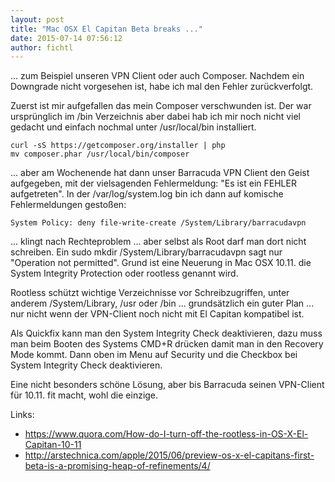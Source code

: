 ```yaml
---
layout: post
title: "Mac OSX El Capitan Beta breaks ..."
date: 2015-07-14 07:56:12
author: fichtl
---
```

... zum Beispiel unseren VPN Client oder auch Composer. Nachdem ein Downgrade nicht vorgesehen ist, habe ich mal den Fehler zurückverfolgt.

<!--more-->

Zuerst ist mir aufgefallen das mein Composer verschwunden ist. Der war ursprünglich im /bin Verzeichnis aber dabei hab ich mir noch nicht viel gedacht und einfach nochmal unter /usr/local/bin installiert.

    curl -sS https://getcomposer.org/installer | php
    mv composer.phar /usr/local/bin/composer

... aber am Wochenende hat dann unser Barracuda VPN Client den Geist aufgegeben, mit der vielsagenden Fehlermeldung: "Es ist ein FEHLER aufgetreten". In der /var/log/system.log bin ich dann auf komische Fehlermeldungen gestoßen:

    System Policy: deny file-write-create /System/Library/barracudavpn

 ... klingt nach Rechteproblem ... aber selbst als Root darf man dort nicht schreiben. Ein sudo mkdir /System/Library/barracudavpn sagt nur "Operation not permitted". Grund ist eine Neuerung in Mac OSX 10.11. die System Integrity Protection oder rootless genannt wird.

Rootless schützt wichtige Verzeichnisse vor Schreibzugriffen, unter anderem /System/Library, /usr oder /bin ... grundsätzlich ein guter Plan ... nur nicht wenn der VPN-Client noch nicht mit El Capitan kompatibel ist.

Als Quickfix kann man den System Integrity Check deaktivieren, dazu muss man beim Booten des Systems CMD+R drücken damit man in den Recovery Mode kommt. Dann oben im Menu auf Security und die Checkbox bei System Integrity Check deaktivieren.

Eine nicht besonders schöne Lösung, aber bis Barracuda seinen VPN-Client für 10.11. fit macht, wohl die einzige.

Links:

- https://www.quora.com/How-do-I-turn-off-the-rootless-in-OS-X-El-Capitan-10-11
- http://arstechnica.com/apple/2015/06/preview-os-x-el-capitans-first-beta-is-a-promising-heap-of-refinements/4/
